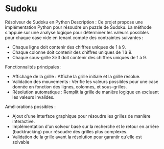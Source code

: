 # Sudoku

Résolveur de Sudoku en Python
Description :
Ce projet propose une implémentation Python pour résoudre un puzzle de Sudoku. La méthode s'appuie sur une analyse logique pour déterminer les valeurs possibles pour chaque case vide en tenant compte des contraintes suivantes :
-  Chaque ligne doit contenir des chiffres uniques de 1 à 9.
-  Chaque colonne doit contenir des chiffres uniques de 1 à 9.
-  Chaque sous-grille 3×3 doit contenir des chiffres uniques de 1 à 9.

Fonctionnalités principales :
-  Affichage de la grille : Affiche la grille initiale et la grille résolue.
-  Validation des mouvements : Vérifie les valeurs possibles pour une case donnée en fonction des lignes, colonnes, et sous-grilles.
-  Résolution automatique : Remplit la grille de manière logique en excluant les valeurs invalides.

Améliorations possibles :
-  Ajout d'une interface graphique pour résoudre les grilles de manière interactive.
-  Implémentation d'un solveur basé sur la recherche et le retour en arrière (backtracking) pour résoudre des grilles plus complexes.
-  Validation de la grille avant la résolution pour garantir qu'elle est solvable
